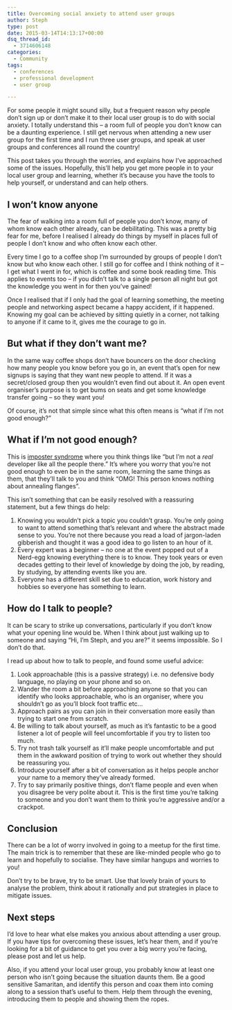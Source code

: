 ```yaml
---
title: Overcoming social anxiety to attend user groups
author: Steph
type: post
date: 2015-03-14T14:13:17+00:00
dsq_thread_id:
  - 3714606148
categories:
  - Community
tags:
  - conferences
  - professional development
  - user group

---
```

For some people it might sound silly, but a frequent reason why people don&#8217;t sign up or don&#8217;t make it to their local user group is to do with social anxiety. I totally understand this &#8211; a room full of people you don&#8217;t know can be a daunting experience. I still get nervous when attending a new user group for the first time and I run three user groups, and speak at user groups and conferences all round the country!

This post takes you through the worries, and explains how I&#8217;ve approached some of the issues. Hopefully, this&#8217;ll help you get more people in to your local user group and learning, whether it&#8217;s because you have the tools to help yourself, or understand and can help others.
  
<!--more-->

## I won&#8217;t know anyone

The fear of walking into a room full of people you don&#8217;t know, many of whom know each other already, can be debilitating. This was a pretty big fear for me, before I realised I already do things by myself in places full of people I don&#8217;t know and who often know each other.

Every time I go to a coffee shop I&#8217;m surrounded by groups of people I don&#8217;t know but who know each other. I still go for coffee and I think nothing of it &#8211; I get what I went in for, which is coffee and some book reading time. This applies to events too &#8211; if you didn&#8217;t talk to a single person all night but got the knowledge you went in for then you&#8217;ve gained!

Once I realised that if I only had the goal of learning something, the meeting people and networking aspect became a happy accident, if it happened. Knowing my goal can be achieved by sitting quietly in a corner, not talking to anyone if it came to it, gives me the courage to go in.

## But what if they don&#8217;t want me?

In the same way coffee shops don&#8217;t have bouncers on the door checking how many people you know before you go in, an event that&#8217;s open for new signups is saying that they want new people to attend. If it was a secret/closed group then you wouldn&#8217;t even find out about it. An open event organiser&#8217;s purpose is to get bums on seats and get some knowledge transfer going &#8211; so they want you!

Of course, it&#8217;s not that simple since what this often means is &#8220;what if I&#8217;m not good enough?&#8221;

## What if I&#8217;m not good enough?

This is [imposter syndrome][1] where you think things like &#8220;but I&#8217;m not a _real_ developer like all the people there.&#8221; It&#8217;s where you worry that you&#8217;re not good enough to even be in the same room, learning the same things as them, that they&#8217;ll talk to you and think &#8220;OMG! This person knows nothing about annealing flanges&#8221;.

This isn&#8217;t something that can be easily resolved with a reassuring statement, but a few things do help:

  1. Knowing you wouldn&#8217;t pick a topic you couldn&#8217;t grasp. You&#8217;re only going to want to attend something that&#8217;s relevant and where the abstract made sense to you. You&#8217;re not there because you read a load of jargon-laden gibberish and thought it was a good idea to go listen to an hour of it. 
  2. Every expert was a beginner &#8211; no one at the event popped out of a Nerd-egg knowing everything there is to know. They took years or even decades getting to their level of knowledge by doing the job, by reading, by studying, by attending events like you are.
  3. Everyone has a different skill set due to education, work history and hobbies so everyone has something to learn.

## How do I talk to people?

It can be scary to strike up conversations, particularly if you don&#8217;t know what your opening line would be. When I think about just walking up to someone and saying &#8220;Hi, I&#8217;m Steph, and you are?&#8221; it seems impossible. So I don&#8217;t do that.

I read up about how to talk to people, and found some useful advice:

  1. Look approachable (this is a passive strategy) i.e. no defensive body language, no playing on your phone and so on.
  2. Wander the room a bit before approaching anyone so that you can identify who looks approachable, who is an organiser, where you shouldn&#8217;t go as you&#8217;ll block foot traffic etc&#8230;
  3. Approach pairs as you can join in their conversation more easily than trying to start one from scratch.
  4. Be willing to talk about yourself, as much as it&#8217;s fantastic to be a good listener a lot of people will feel uncomfortable if you try to listen too much.
  5. Try not trash talk yourself as it&#8217;ll make people uncomfortable and put them in the awkward position of trying to work out whether they should be reassuring you.
  6. Introduce yourself after a bit of conversation as it helps people anchor your name to a memory they&#8217;ve already formed.
  7. Try to say primarily positive things, don&#8217;t flame people and even when you disagree be very polite about it. This is the first time you&#8217;re talking to someone and you don&#8217;t want them to think you&#8217;re aggressive and/or a crackpot.

## Conclusion

There can be a lot of worry involved in going to a meetup for the first time. The main trick is to remember that these are like-minded people who go to learn and hopefully to socialise. They have similar hangups and worries to you!

Don&#8217;t try to be brave, try to be smart. Use that lovely brain of yours to analyse the problem, think about it rationally and put strategies in place to mitigate issues.

## Next steps

I&#8217;d love to hear what else makes you anxious about attending a user group. If you have tips for overcoming these issues, let&#8217;s hear them, and if you&#8217;re looking for a bit of guidance to get you over a big worry you&#8217;re facing, please post and let us help.

Also, if you attend your local user group, you probably know at least one person who isn&#8217;t going because the situation daunts them. Be a good sensitive Samaritan, and identify this person and coax them into coming along to a session that&#8217;s useful to them. Help them through the evening, introducing them to people and showing them the ropes.

 [1]: http://www.forbes.com/sites/margiewarrell/2014/04/03/impostor-syndrome/